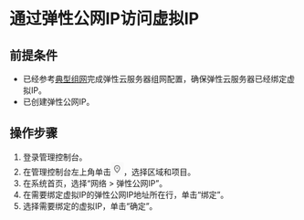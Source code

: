 # 通过弹性公网IP访问虚拟IP<a name="vpc_vip_0003"></a>

## 前提条件<a name="section1731192019485"></a>

-   已经参考[典型组网](虚拟IP简介.md#section766193134213)完成弹性云服务器组网配置，确保弹性云服务器已经绑定虚拟IP。
-   已创建弹性公网IP。

## 操作步骤<a name="section18255124583417"></a>

1.  登录管理控制台。
2.  在管理控制台左上角单击![](figures/icon-region.png)，选择区域和项目。
3.  在系统首页，选择“网络 \> 弹性公网IP”。
4.  在需要绑定虚拟IP的弹性公网IP地址所在行，单击“绑定”。
5.  选择需要绑定的虚拟IP，单击“确定”。


